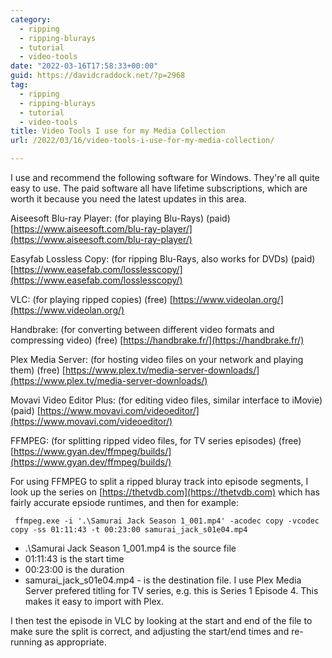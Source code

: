 ```yaml
---
category:
  - ripping
  - ripping-blurays
  - tutorial
  - video-tools
date: "2022-03-16T17:58:33+00:00"
guid: https://davidcraddock.net/?p=2968
tag:
  - ripping
  - ripping-blurays
  - tutorial
  - video-tools
title: Video Tools I use for my Media Collection
url: /2022/03/16/video-tools-i-use-for-my-media-collection/

---
```

I use and recommend the following software for Windows. They're all quite easy to use. The paid software all have lifetime subscriptions, which are worth it because you need the latest updates in this area.

Aiseesoft Blu-ray Player: (for playing Blu-Rays) (paid)
[https://www.aiseesoft.com/blu-ray-player/](https://www.aiseesoft.com/blu-ray-player/)

Easyfab Lossless Copy: (for ripping Blu-Rays, also works for DVDs) (paid)
[https://www.easefab.com/losslesscopy/](https://www.easefab.com/losslesscopy/)

VLC: (for playing ripped copies) (free)
[https://www.videolan.org/](https://www.videolan.org/)

Handbrake: (for converting between different video formats and compressing video) (free)
[https://handbrake.fr/](https://handbrake.fr/)

Plex Media Server: (for hosting video files on your network and playing them) (free)
[https://www.plex.tv/media-server-downloads/](https://www.plex.tv/media-server-downloads/)

Movavi Video Editor Plus: (for editing video files, similar interface to iMovie) (paid)
[https://www.movavi.com/videoeditor/](https://www.movavi.com/videoeditor/)

FFMPEG: (for splitting ripped video files, for TV series episodes) (free)
[https://www.gyan.dev/ffmpeg/builds/](https://www.gyan.dev/ffmpeg/builds/)

For using FFMPEG to split a ripped bluray track into episode segments, I look up the series on [https://thetvdb.com](https://thetvdb.com) which has fairly accurate epsiode runtimes, and then for example:

```
 ffmpeg.exe -i '.\Samurai Jack Season 1_001.mp4' -acodec copy -vcodec copy -ss 01:11:43 -t 00:23:00 samurai_jack_s01e04.mp4

```

- .\\Samurai Jack Season 1\_001.mp4 is the source file
- 01:11:43 is the start time
- 00:23:00 is the duration
- samurai\_jack\_s01e04.mp4 - is the destination file. I use Plex Media Server prefered titling for TV series, e.g. this is Series 1 Episode 4. This makes it easy to import with Plex.

I then test the episode in VLC by looking at the start and end of the file to make sure the split is correct, and adjusting the start/end times and re-running as appropriate.
